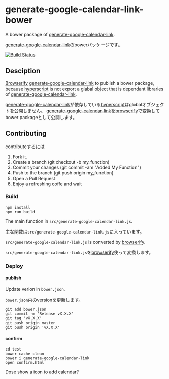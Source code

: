 # generate-google-calendar-link-bower

A bower package of [generate-google-calendar-link](https://github.com/ledsun/generate-google-calendar-link).

[generate-google-calendar-link](https://github.com/ledsun/generate-google-calendar-link)のbowerパッケージです。

[![Build Status](https://travis-ci.org/ledsun/generate-google-calendar-link.svg)](https://travis-ci.org/ledsun/generate-google-calendar-link-bower)

## Desciption

[Browserify](http://browserify.org/) [generate-google-calendar-link](https://github.com/ledsun/generate-google-calendar-link) to publish a bower package,
because [hyperscript](https://github.com/dominictarr/hyperscript) is not export a glabal object that is dependant libraries of [generate-google-calendar-link](https://github.com/ledsun/generate-google-calendar-link).

[generate-google-calendar-link](https://github.com/ledsun/generate-google-calendar-link)が依存している[hyperscript](https://github.com/dominictarr/hyperscript)はglobalオブジェクトを公開しません。 [generate-google-calendar-link](https://github.com/ledsun/generate-google-calendar-link)を[browserify](http://browserify.org/)で変換してbower packageとして公開します。


## Contributing

contributeするには

1. Fork it.
1. Create a branch (git checkout -b my_function)
1. Commit your changes (git commit -am "Added My Function")
1. Push to the branch (git push origin my_function)
1. Open a Pull Request
1. Enjoy a refreshing coffe and wait

### Build

```
npm install
npm run build
```

The main function in `src/generate-google-calendar-link.js`.

主な関数は`src/generate-google-calendar-link.js`に入っています。

`src/generate-google-calendar-link.js` is converted by [browserify](http://browserify.org/).

`src/generate-google-calendar-link.js`を[browserify](http://browserify.org/)使って変換します。

### Deploy

#### publish
Update verion in `bower.json`.

`bower.json`内のversionを更新します。

```
git add bower.json
git commit -m 'Release vX.X.X'
git tag 'vX.X.X'
git push origin master
git push origin 'vX.X.X'
```

#### confirm

```
cd test
bower cache clean
bower i generate-google-calendar-link
open confirm.html
```

Dose show a icon to add calendar?
